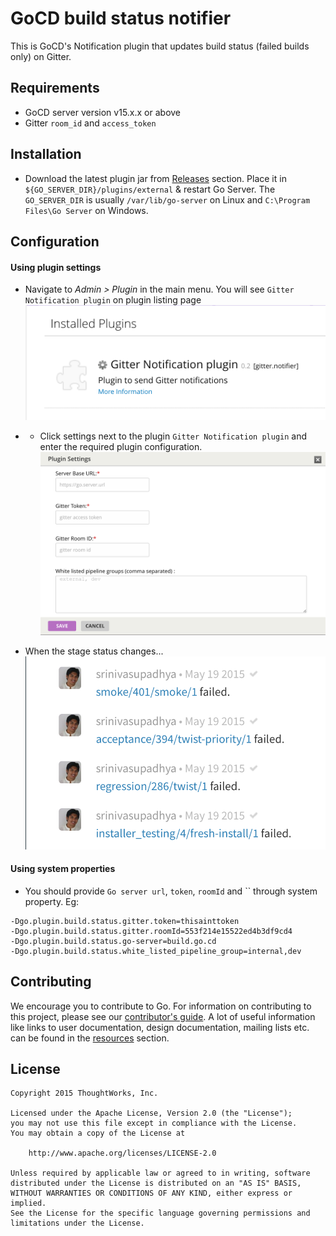 # GoCD build status notifier
This is GoCD's Notification plugin that updates build status (failed builds only) on Gitter.

## Requirements
* GoCD server version v15.x.x or above
* Gitter `room_id` and `access_token`

## Installation
- Download the latest plugin jar from [Releases](https://github.com/gocd-contrib/gitter-notifier/releases) section. Place it in `${GO_SERVER_DIR}/plugins/external` & restart Go Server. The `GO_SERVER_DIR` is usually `/var/lib/go-server` on Linux and `C:\Program Files\Go Server` on Windows.

## Configuration

#### Using plugin settings
* Navigate to *Admin > Plugin* in the main menu. You will see `Gitter Notification plugin` on plugin listing page
![Plugins listing page][1]

* * Click settings next to the plugin `Gitter Notification plugin` and enter the required plugin configuration. 
![Configure plugin pop-up][2]

* When the stage status changes...
![Successful Notification][3]

#### Using system properties

- You should provide `Go server url`, `token`, `roomId` and ``  through system property.
Eg:
```
-Dgo.plugin.build.status.gitter.token=thisainttoken
-Dgo.plugin.build.status.gitter.roomId=553f214e15522ed4b3df9cd4
-Dgo.plugin.build.status.go-server=build.go.cd
-Dgo.plugin.build.status.white_listed_pipeline_group=internal,dev
```

[1]: images/list-plugin.png  "List Plugin"
[2]: images/configure-plugin.png  "Configure Plugin"
[3]: images/gitter-notification.png  "Successful Notification"

## Contributing
We encourage you to contribute to Go. For information on contributing to this project, please see our [contributor's guide](http://www.go.cd/contribute).
A lot of useful information like links to user documentation, design documentation, mailing lists etc. can be found in the [resources](http://www.go.cd/community/resources.html) section.

## License

```plain
Copyright 2015 ThoughtWorks, Inc.

Licensed under the Apache License, Version 2.0 (the "License");
you may not use this file except in compliance with the License.
You may obtain a copy of the License at

    http://www.apache.org/licenses/LICENSE-2.0

Unless required by applicable law or agreed to in writing, software
distributed under the License is distributed on an "AS IS" BASIS,
WITHOUT WARRANTIES OR CONDITIONS OF ANY KIND, either express or implied.
See the License for the specific language governing permissions and
limitations under the License.
```